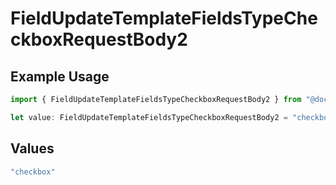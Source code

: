 # FieldUpdateTemplateFieldsTypeCheckboxRequestBody2

## Example Usage

```typescript
import { FieldUpdateTemplateFieldsTypeCheckboxRequestBody2 } from "@documenso/sdk-typescript/models/operations";

let value: FieldUpdateTemplateFieldsTypeCheckboxRequestBody2 = "checkbox";
```

## Values

```typescript
"checkbox"
```